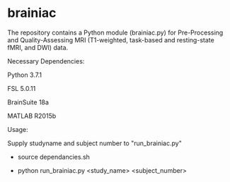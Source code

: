 # brainiac

The repository contains a Python module (brainiac.py) for Pre-Processing and Quality-Assessing MRI (T1-weighted, task-based and resting-state fMRI, and DWI) data. 

Necessary Dependencies:

Python 3.7.1 

FSL 5.0.11 

BrainSuite 18a 

MATLAB R2015b 

Usage:

Supply studyname and subject number to "run_brainiac.py"

- source dependancies.sh

- python run_brainiac.py <study_name> <subject_number>

